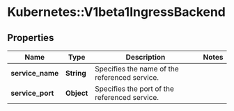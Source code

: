 # Kubernetes::V1beta1IngressBackend

## Properties
Name | Type | Description | Notes
------------ | ------------- | ------------- | -------------
**service_name** | **String** | Specifies the name of the referenced service. | 
**service_port** | **Object** | Specifies the port of the referenced service. | 


